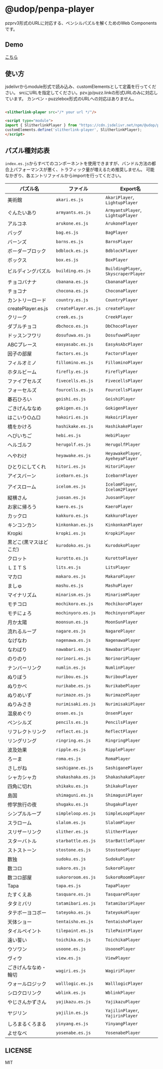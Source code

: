 @udop/penpa-player
================

pzprv3形式のURLに対応する、ペンシルパズルを解くためのWeb Componentsです。

## Demo
[こちら](https://smynudop.github.io/pzprts/)


## 使い方
jsdelivrからmodule形式で読み込み、customElementsとして定義を行ってください。
srcにURLを指定してください。pzv.jp/puzz.linkの形式URLのみに対応しています。
カンペン・puzzlebox形式のURLへの対応はありません。

```html

<slitherlink-player src="/* your url */"/>

<script type="module"> 
import { SlitherlinkPlayer } from "https://cdn.jsdelivr.net/npm/@udop/penpa-player/dist/slither.es.js";
customElements.define('slitherlink-player', SlitherlinkPlayer);
</script>
```
## パズル種対応表
`index.es.js`からすべてのコンポーネントを使用できますが、バンドル方法の都合上パフォーマンスが悪く、トラフィック量が増えるため推奨しません。
可能なかぎり、各エントリファイルからimportを行ってください。

<!-- EXPORTS_TABLE_START -->

| パズル名 | ファイル | Export名 |
|---|---|---|
|美術館| `akari.es.js` | `AkariPlayer`, `LightupPlayer` |
|ぐんたいあり| `armyants.es.js` | `ArmyantsPlayer`, `LightupPlayer` |
|アルコネ| `arukone.es.js` | `ArukonePlayer` |
|バッグ| `bag.es.js` | `BagPlayer` |
|バーンズ| `barns.es.js` | `BarnsPlayer` |
|ボーダーブロック| `bdblock.es.js` | `BdblockPlayer` |
|ボックス| `box.es.js` | `BoxPlayer` |
|ビルディングパズル| `building.es.js` | `BuildingPlayer`, `SkyscraperPlayer` |
|チョコバナナ| `cbanana.es.js` | `CbananaPlayer` |
|チョコナ| `chocona.es.js` | `ChoconaPlayer` |
|カントリーロード| `country.es.js` | `CountryPlayer` |
|createPlayer.es.js| `createPlayer.es.js` | `createPlayer` |
|クリーク| `creek.es.js` | `CreekPlayer` |
|ダブルチョコ| `dbchoco.es.js` | `DbChocoPlayer` |
|ドッスンフワリ| `dosufuwa.es.js` | `DosufuwaPlayer` |
|ABCプレース| `easyasabc.es.js` | `EasyAsAbcPlayer` |
|因子の部屋| `factors.es.js` | `FactorsPlayer` |
|フィルオミノ| `fillomino.es.js` | `FillominoPlayer` |
|ホタルビーム| `firefly.es.js` | `FireflyPlayer` |
|ファイブセルズ| `fivecells.es.js` | `FivecellsPlayer` |
|フォーセルズ| `fourcells.es.js` | `FourcellsPlayer` |
|碁石ひろい| `goishi.es.js` | `GoishiPlayer` |
|ごきげんななめ| `gokigen.es.js` | `GokigenPlayer` |
|はこいり○△□| `hakoiri.es.js` | `HakoiriPlayer` |
|橋をかけろ| `hashikake.es.js` | `HashikakePlayer` |
|へびいちご| `hebi.es.js` | `HebiPlayer` |
|ヘルゴルフ| `herugolf.es.js` | `HerugolfPlayer` |
|へやわけ| `heyawake.es.js` | `HeyawakePlayer`, `AyeheyaPlayer` |
|ひとりにしてくれ| `hitori.es.js` | `HitoriPlayer` |
|アイスバーン| `icebarn.es.js` | `IcebarnPlayer` |
|アイスローム| `icelom.es.js` | `IcelomPlayer`, `Icelom2Player` |
|縦横さん| `juosan.es.js` | `JuosanPlayer` |
|お家に帰ろう| `kaero.es.js` | `KaeroPlayer` |
|カックロ| `kakkuro.es.js` | `KakkuroPlayer` |
|キンコンカン| `kinkonkan.es.js` | `KinkonkanPlayer` |
|Kropki| `kropki.es.js` | `KropkiPlayer` |
|黒どこ(黒マスはどこだ)| `kurodoko.es.js` | `KurodokoPlayer` |
|クロット| `kurotto.es.js` | `KurottoPlayer` |
|ＬＩＴＳ| `lits.es.js` | `LitsPlayer` |
|マカロ| `makaro.es.js` | `MakaroPlayer` |
|ましゅ| `mashu.es.js` | `MashuPlayer` |
|マイナリズム| `minarism.es.js` | `MinarismPlayer` |
|モチコロ| `mochikoro.es.js` | `MochikoroPlayer` |
|モチにょろ| `mochinyoro.es.js` | `MochinyoroPlayer` |
|月か太陽| `moonsun.es.js` | `MoonSunPlayer` |
|流れるループ| `nagare.es.js` | `NagarePlayer` |
|なげなわ| `nagenawa.es.js` | `NagenawaPlayer` |
|なわばり| `nawabari.es.js` | `NawabariPlayer` |
|のりのり| `norinori.es.js` | `NorinoriPlayer` |
|ナンバーリンク| `numlin.es.js` | `NumlinPlayer` |
|ぬりぼう| `nuribou.es.js` | `NuribouPlayer` |
|ぬりかべ| `nurikabe.es.js` | `NurikabePlayer` |
|ぬりめいず| `nurimaze.es.js` | `NurimazePlayer` |
|ぬりみさき| `nurimisaki.es.js` | `NurimisakiPlayer` |
|温泉めぐり| `onsen.es.js` | `OnsenPlayer` |
|ペンシルズ| `pencils.es.js` | `PencilsPlayer` |
|リフレクトリンク| `reflect.es.js` | `ReflectPlayer` |
|リングリング| `ringring.es.js` | `RingringPlayer` |
|波及効果| `ripple.es.js` | `RipplePlayer` |
|ろーま| `roma.es.js` | `RomaPlayer` |
|さしがね| `sashigane.es.js` | `SashiganePlayer` |
|シャカシャカ| `shakashaka.es.js` | `ShakashakaPlayer` |
|四角に切れ| `shikaku.es.js` | `ShikakuPlayer` |
|島国| `shimaguni.es.js` | `ShimaguniPlayer` |
|修学旅行の夜| `shugaku.es.js` | `ShugakuPlayer` |
|シンプルループ| `simpleloop.es.js` | `SimpleLoopPlayer` |
|スラローム| `slalom.es.js` | `SlalomPlayer` |
|スリザーリンク| `slither.es.js` | `SlitherPlayer` |
|スターバトル| `starbattle.es.js` | `StarBattlePlayer` |
|ストストーン| `stostone.es.js` | `StostonePlayer` |
|数独| `sudoku.es.js` | `SudokuPlayer` |
|数コロ| `sukoro.es.js` | `SukoroPlayer` |
|数コロ部屋| `sukororoom.es.js` | `SukoroRoomPlayer` |
|Tapa| `tapa.es.js` | `TapaPlayer` |
|たすくえあ| `tasquare.es.js` | `TasquarePlayer` |
|タタミバリ| `tatamibari.es.js` | `TatamibariPlayer` |
|タテボーヨコボー| `tateyoko.es.js` | `TateyokoPlayer` |
|天体ショー| `tentaisho.es.js` | `TentaishoPlayer` |
|タイルペイント| `tilepaint.es.js` | `TilePaintPlayer` |
|遠い誓い| `toichika.es.js` | `ToichikaPlayer` |
|ウソワン| `usoone.es.js` | `UsoonePlayer` |
|ヴィウ| `view.es.js` | `ViewPlayer` |
|ごきげんななめ・輪切| `wagiri.es.js` | `WagiriPlayer` |
|ウォールロジック| `walllogic.es.js` | `WalllogicPlayer` |
|シロクロリンク| `wblink.es.js` | `WblinkPlayer` |
|やじさんかずさん| `yajikazu.es.js` | `YajikazuPlayer` |
|ヤジリン| `yajilin.es.js` | `YajilinPlayer`, `YajirinPlayer` |
|しろまるくろまる| `yinyang.es.js` | `YinyangPlayer` |
|よせなべ| `yosenabe.es.js` | `YosenabePlayer` |
<!-- EXPORTS_TABLE_END -->

## LICENSE
MIT